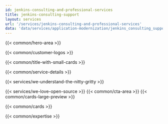 ```yaml
---
id: jenkins-consulting-and-professional-services
title: jenkins-consulting-support
layout: services
url: '/services/jenkins-consulting-and-professional-services'
data: 'data/services/application-modernization/jenkins_consulting_support.json'
---
```



<!-- Build Better Cloud Native Products Faster -->
{{< common/hero-area >}}
<!-- Trusted by leading companies -->
{{< common/customer-logos >}}
<!-- Why GitOps Consulting & Implementation Partner is Needed?-->
{{< common/title-with-small-cards >}}
<!-- What do we offer as GitOps Consulting & Implementation Experts? -->
{{< common/service-details >}}
<!-- We Understand the Nitty-Gritty! -->
{{< services/we-understand-the-nitty-gritty >}}
<!-- We Love Open Source -->
{{< services/we-love-open-source >}}
{{< common/cta-area >}}
{{< common/cards-large-preview >}}


<!-- need this section: Implement Progressive Delivery with Argo Rollouts, Flagger Experts -->
<!-- Why AppsCode for Progressive Delivery Consulting Services? -->
{{< common/cards >}}
<!-- Team with the Diverse Set of Technical Expertise -->
{{< common/expertise >}}
